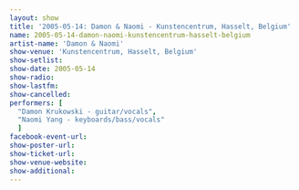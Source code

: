```yaml
---
layout: show
title: '2005-05-14: Damon & Naomi - Kunstencentrum, Hasselt, Belgium'
name: 2005-05-14-damon-naomi-kunstencentrum-hasselt-belgium
artist-name: 'Damon & Naomi'
show-venue: 'Kunstencentrum, Hasselt, Belgium'
show-setlist: 
show-date: 2005-05-14
show-radio: 
show-lastfm: 
show-cancelled: 
performers: [
  "Damon Krukowski - guitar/vocals",
  "Naomi Yang - keyboards/bass/vocals"
  ]
facebook-event-url: 
show-poster-url: 
show-ticket-url: 
show-venue-website: 
show-additional: 
---
```


